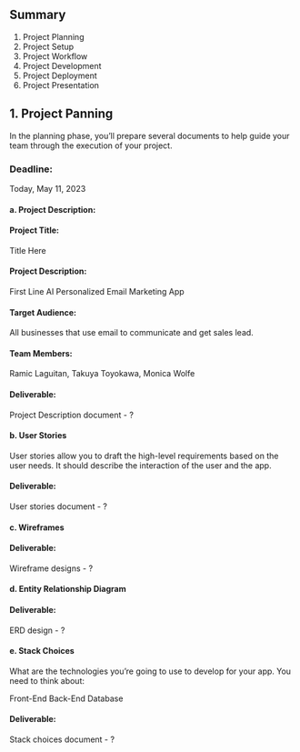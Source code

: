 ## Summary

1. Project Planning
2. Project Setup
3. Project Workflow
4. Project Development
5. Project Deployment
6. Project Presentation

## 1. Project Panning

In the planning phase, you’ll prepare several documents to help guide your team through the execution of your project.

### Deadline:

Today, May 11, 2023

#### a. Project Description:

#### Project Title:

Title Here

#### Project Description:

First Line AI Personalized Email Marketing App

#### Target Audience:

All businesses that use email to communicate and get sales lead.

#### Team Members:

Ramic Laguitan, Takuya Toyokawa, Monica Wolfe

#### Deliverable:

Project Description document - ?

#### b. User Stories

User stories allow you to draft the high-level requirements based on the user needs. It should describe the interaction of the user and the app.

#### Deliverable:

User stories document - ?

#### c. Wireframes

#### Deliverable:

Wireframe designs - ?

#### d. Entity Relationship Diagram

#### Deliverable:

ERD design - ?

#### e. Stack Choices

What are the technologies you’re going to use to develop for your app. You need to think about:

Front-End
Back-End
Database

#### Deliverable:

Stack choices document - ?
